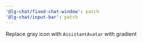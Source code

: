 ```yaml
---
'@lg-chat/fixed-chat-window': patch
'@lg-chat/input-bar': patch
---
```


Replace gray icon with `AssistantAvatar` with gradient
